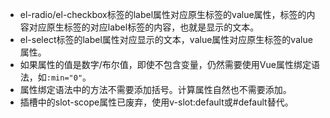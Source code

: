 * el-radio/el-checkbox标签的label属性对应原生标签的value属性，标签的内容对应原生标签的对应label标签的内容，也就是显示的文本。
* el-select标签的label属性对应显示的文本，value属性对应原生标签的value属性。
* 如果属性的值是数字/布尔值，即使不包含变量，仍然需要使用Vue属性绑定语法，如`:min="0"`。
* 属性绑定语法中的方法不需要添加括号。计算属性自然也不需要添加。
* 插槽中的slot-scope属性已废弃，使用v-slot:default或#default替代。


